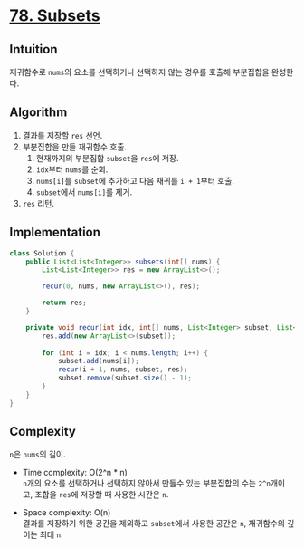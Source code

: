 # [78. Subsets](https://leetcode.com/problems/subsets/)

## Intuition
재귀함수로 `nums`의 요소를 선택하거나 선택하지 않는 경우를 호출해 부분집합을 완성한다.

## Algorithm
1. 결과를 저장할 `res` 선언.
2. 부분집합을 만들 재귀함수 호출.
   1. 현재까지의 부분집합 `subset`을 `res`에 저장.
   2. `idx`부터 `nums`를 순회.
   3. `nums[i]`를 `subset`에 추가하고 다음 재귀를 `i + 1`부터 호출.
   3. `subset`에서 `nums[i]`를 제거.
3. `res` 리턴.

## Implementation
```java
class Solution {
    public List<List<Integer>> subsets(int[] nums) {
        List<List<Integer>> res = new ArrayList<>();

        recur(0, nums, new ArrayList<>(), res);

        return res;
    }

    private void recur(int idx, int[] nums, List<Integer> subset, List<List<Integer>> res) {
        res.add(new ArrayList<>(subset));
        
        for (int i = idx; i < nums.length; i++) {
            subset.add(nums[i]);
            recur(i + 1, nums, subset, res);
            subset.remove(subset.size() - 1);
        }
    }
}
```

## Complexity
`n`은 `nums`의 길이.
- Time complexity: O(2^n * n)\
`n`개의 요소를 선택하거나 선택하지 않아서 만들수 있는 부분집합의 수는 `2^n`개이고, 조합을 `res`에 저장할 때 사용한 시간은 `n`.

- Space complexity: O(n)\
결과를 저장하기 위한 공간을 제외하고 `subset`에서 사용한 공간은 `n`, 재귀함수의 깊이는 최대 `n`.
